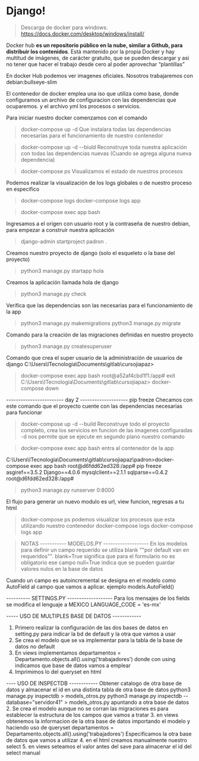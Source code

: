 # Django!

> Descarga de docker para windows. https://docs.docker.com/desktop/windows/install/ 

Docker hub **es un repositorio público en la nube, similar a Github, para distribuir los contenidos**. Está mantenido por la propia Docker y hay multitud de imágenes, de carácter gratuito, que se pueden descargar y asi no tener que hacer el trabajo desde cero al poder aprovechar “plantillas”

En docker Hub podemos ver imagenes oficiales. Nosotros trabajaremos con debian:bullseye-slim 

El contenedor de docker emplea una iso que utiliza como base, donde configuramos un archivo de configuracion con las dependencias que ocuparemos. y el archivo yml los procesos o servicios. 

Para iniciar nuestro docker comenzamos con el comando
 > docker-compose up -d
Que instalara todas las dependencias necesarias para el funcionamiento de nuestro contenedor

> docker-compose up -d --biuld
Reconstruye toda nuestra aplicación con todas las dependencias nuevas (Cuando se agrega alguna nueva dependencia)

> docker-compose ps
Visualizamos el estado de nuestros procesos

Podemos realizar la visualización de los logs globales o de nuestro proceso en especifico
> docker-compose logs
docker-compose logs app

> docker-compose exec app bash 

Ingresamos a el origen con usuario root y la contraseña de nuestro debian, para empezar a construir nuestra aplicación

> django-admin startproject padron .

Creamos nuestro proyecto de django (solo el esqueleto o la base del proyecto)

> python3 manage.py startapp hola

Creamos la aplicación llamada hola de django

>python3 manage.py check

Verifica que las dependencias son las necesarias para el funcionamiento de la app

>python3 manage.py makemigrations
>python3 manage.py migrate

Comando para la creación de las migraciones definidas en nuestro proyecto

>python3 manage.py createsuperuser

Comando que crea el super usuario de la administración de usuarios de django
C:\Users\ITecnologia\Documents\gitlab\cursojiapaz>
>docker-compose exec app bash
root@a52af4cbd1f1:/app# exit
C:\Users\ITecnologia\Documents\gitlab\cursojiapaz>
>docker-compose down

------------------------ day 2 --------------------
pip freeze Checamos con este comando que el proyecto cuente con las dependencias necesarias para funcionar

>docker-compose up -d --build 
Reconstruye todo el proyecto completo, crea los servicios en funcion de las imagenes configuradas
-d nos permite que se ejecute en segundo plano nuestro comando

>docker-compose exec app bash 
entra al contenedor de la app

C:\Users\ITecnologia\Documents\gitlab\cursojiapaz\padron>docker-compose exec app bash
root@d6fdd62ed328:/app# pip freeze
asgiref==3.5.2
Django==4.0.6
mysqlclient==2.1.1
sqlparse==0.4.2
root@d6fdd62ed328:/app#

> python3 manage.py runserver 0:8000

El flujo para generar un nuevo modulo es
url, view funcion, regresas a tu html


> docker-compose ps 
podemos visualizar los procesos que esta utilizando nuestro contenedor
>docker-compose logs
>docker-compose logs app

>NOTAS
----------- MODELOS.PY -------------------
En los modelos para definir un campo requerido se utiliza blank ""por default van en requeridos"".
blank=True significa que para el formulario no es obligatorio ese campo
null=True indica que se pueden guardar valores nulos en la base de datos

Cuando un campo es autoincremental se designa en el modelo como AutoField al campo que vamos a aplicar.
ejemplo models.AutoField()

---------- SETTINGS.PY -------------------
Para los mensajes de los fields se modifica el lenguaje a MEXICO 
LANGUAGE_CODE = 'es-mx' 

----- USO DE MULTIPLES BASE DE DATOS ------------
1. Primero realizar la configuración de las dos bases de datos en setting.py para indicar la bd de default y la otra que vamos a usar
2. Se crea el modelo que se va implementar para la tabla de la base de datos no default
3. En views implementamos departamentos = Departamento.objects.all().using('trabajadores') donde con using indicamos que base de datos vamos a emplear
4. Imprimimos lo del queryset en html

---- USO DE INSPECTDB ------------
Obtener catalogo de otra base de datos y almacenar el id en una distinta tabla de otra base de datos
python3 manage.py inspectdb  > models_otros.py
python3 manage.py inspectdb --database="servidor41" > models_otros.py apuntando a otra base de datos
2. Se crea el modelo aunque no se corran las migraciones es para establecer la estructura de los campos que vamos a tratar 
3. en views obtenemos la informacion de la otra base de datos importando el modelo y haciendo uso de queryset
departamentos = Departamento.objects.all().using('trabajadores') Especificamos la otra base de datos que vamos a utilizar
4. en el html creamos manualmente nuestro select
5. en views seteamos el valor antes del save para almacenar el id del select manual















